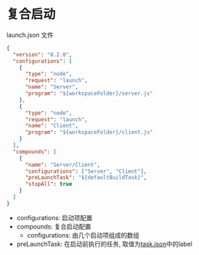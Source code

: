 # 复合启动

launch.json 文件

```json
{
  "version": "0.2.0",
  "configurations": [
    {
      "type": "node",
      "request": "launch",
      "name": "Server",
      "program": "${workspaceFolder}/server.js"
    },
    {
      "type": "node",
      "request": "launch",
      "name": "Client",
      "program": "${workspaceFolder}/client.js"
    }
  ],
  "compounds": [
    {
      "name": "Server/Client",
      "configurations": ["Server", "Client"],
      "preLaunchTask": "${defaultBuildTask}",
      "stopAll": true
    }
  ]
}
```

- configurations: 启动项配置
- compounds: 复合启动配置
  - configurations: 由几个启动项组成的数组
- preLaunchTask: 在启动前执行的任务, 取值为[task.json](Vscode_Tasks.md)中的label

